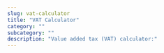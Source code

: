 ```yaml
---
slug: vat-calculator
title: "VAT Calculator"
category: ""
subcategory: ""
description: "Value added tax (VAT) calculator:"
---
```


